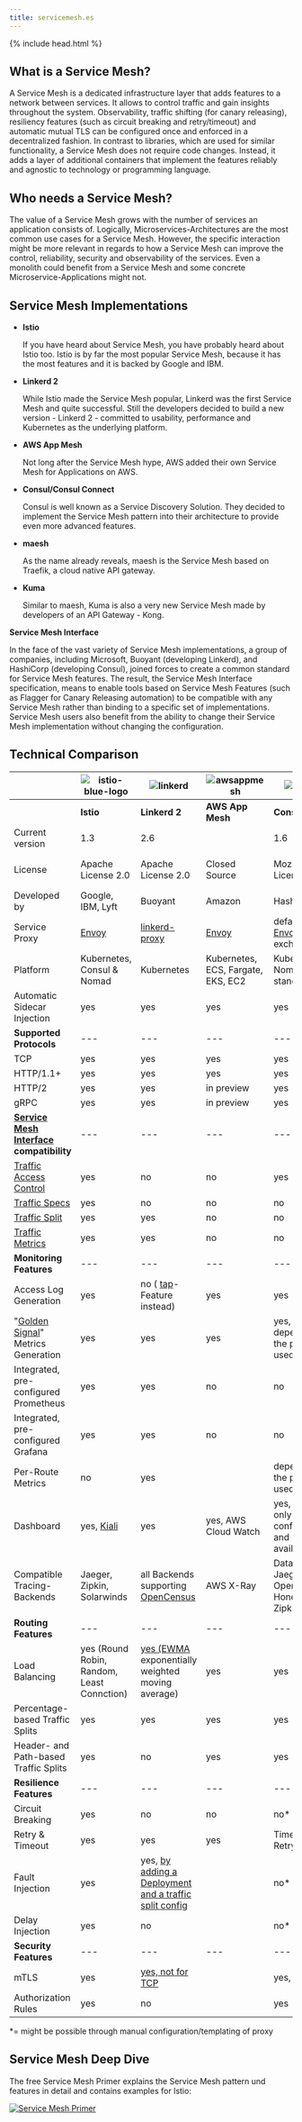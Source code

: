 ```yaml
---
title: servicemesh.es
---
```


{% include head.html %}

## What is a Service Mesh?

A Service Mesh is a dedicated infrastructure layer that adds features to a network between services. It allows to control traffic and gain insights throughout the system. Observability, traffic shifting (for canary releasing), resiliency features (such as circuit breaking and retry/timeout) and automatic mutual TLS can be configured once and enforced in a decentralized fashion. In contrast to libraries, which are used for similar functionality, a Service Mesh does not require code changes. Instead, it adds a layer of additional containers that implement the features reliably and agnostic to technology or programming language.  


## Who needs a Service Mesh?

The value of a Service Mesh grows with the number of services an application consists of. Logically, Microservices-Architectures are the most common use cases for a Service Mesh. However, the specific interaction might be more relevant in regards to how a Service Mesh can improve the control, reliability, security and observability of the services. Even a monolith could benefit from a Service Mesh and some concrete Microservice-Applications might not.


## Service Mesh Implementations

- **Istio**

   If you have heard about Service Mesh, you have probably heard about Istio too. Istio is by far the most popular Service Mesh, because it has the most features and it is backed by Google and IBM.
-  **Linkerd 2**

   While Istio made the Service Mesh popular, Linkerd was the first Service Mesh and quite successful. Still the developers decided to build a new version - Linkerd 2 - committed to usability, performance and Kubernetes as the underlying platform.  
-  **AWS App Mesh**

   Not long after the Service Mesh hype, AWS added their own Service Mesh for Applications on AWS.
-  **Consul/Consul Connect**

   Consul is well known as a Service Discovery Solution. They decided to implement the Service Mesh pattern into their architecture to provide even more advanced features.
-  **maesh**

   As the name already reveals, maesh is the Service Mesh based on Traefik, a cloud native API gateway.
-  **Kuma**

   Similar to maesh, Kuma is also a very new Service Mesh made by developers of an API Gateway - Kong.

**Service Mesh Interface**

In the face of the vast variety of Service Mesh implementations, a group of companies, including Microsoft, Buoyant (developing Linkerd), and HashiCorp (developing Consul), joined forces to create a common standard for Service Mesh features. The result, the Service Mesh Interface specification, means to enable tools based on Service Mesh Features (such as Flagger for Canary Releasing automation) to be compatible with any Service Mesh rather than binding to a specific set of implementations. Service Mesh users also benefit from the ability to change their Service Mesh implementation without changing the configuration.



## Technical Comparison

|                                                              | ![istio-blue-logo](img/istio.png)          | ![linkerd](img/linkerd.png)                                  | ![awsappmesh](img/awsappmesh.png)  | ![consul](img/consul.png)                                    | ![maesh](img/maesh.svg)       | ![kuma](img/kuma.png)              |
| ------------------------------------------------------------ | ------------------------------------------ | ------------------------------------------------------------ | ---------------------------------- | ------------------------------------------------------------ | ----------------------------- | ---------------------------------- |
|                                                              | **Istio**                                  | **Linkerd 2**                                                | **AWS App Mesh**                   | **Consul**                                                   | **mæsh**                      | **Kuma**                           |
| Current version                                              | 1.3                                        | 2.6                                                          |                                    | 1.6                                                          | 0.7                           | 0.2                                |
| License                                                      | Apache License 2.0                         | Apache License 2.0                                           | Closed Source                      | Mozilla License                                              | Apache License 2.0            | Apache License 2.0                 |
| Developed by                                                 | Google, IBM, Lyft                          | Buoyant                                                      | Amazon                             | HashiCorp                                                    | containous                    | Kong                               |
| Service Proxy                                                | [Envoy](https://www.envoyproxy.io)         | [linkerd-proxy](https://github.com/linkerd/linkerd2-proxy)   | [Envoy](https://www.envoyproxy.io) | defaults to [Envoy](https://www.envoyproxy.io), exchangeable | [Traefik](https://traefik.io) | [Envoy](https://www.envoyproxy.io) |
| Platform                                                     | Kubernetes, Consul & Nomad                 | Kubernetes                                                   | Kubernetes, ECS, Fargate, EKS, EC2 | Kubernetes, Nomad, standalone                                | Kubernetes                    | Kubernetes, "universal"            |
| Automatic Sidecar Injection                                  | yes                                        | yes                                                          | yes                                | yes                                                          | yes (per Node)                | yes                                |
| **Supported Protocols**                                      | ---                                        | ---                                                          | ---                                | ---                                                          | ---                           | ---                                |
| TCP                                                          | yes                                        | yes                                                          | yes                                | yes                                                          | yes                           | yes                                |
| HTTP/1.1+                                                    | yes                                        | yes                                                          | yes                                | yes                                                          | yes                           | yes                                |
| HTTP/2                                                       | yes                                        | yes                                                          | in preview                         | yes                                                          |                               |                                    |
| gRPC                                                         | yes                                        | yes                                                          | in preview                         | yes                                                          |                               |                                    |
| **[Service Mesh Interface](https://smi-spec.io/) compatibility** | ---                                        | ---                                                          | ---                                | ---                                                          | ---                           | ---                                |
| [Traffic Access Control](https://github.com/deislabs/smi-spec/blob/master/traffic-access-control.md) | yes                                        | no                                                           | no                                 | yes                                                          | yes                           | no                                 |
| [Traffic Specs](https://github.com/deislabs/smi-spec/blob/master/traffic-specs.md) | yes                                        | no                                                           | no                                 | no                                                           | yes                           | no                                 |
| [Traffic Split](https://github.com/deislabs/smi-spec/blob/master/traffic-split.md) | yes                                        | yes                                                          | no                                 | no                                                           | yes                           | no                                 |
| [Traffic Metrics](https://github.com/deislabs/smi-spec/blob/master/traffic-metrics.md) | yes                                        | yes                                                          | no                                 | no                                                           | no                            | no                                 |
| **Monitoring Features**                                      | ---                                        | ---                                                          | ---                                | ---                                                          | ---                           | ---                                |
| Access Log Generation                                        | yes                                        | no ( [tap](https://linkerd.io/2/reference/cli/tap/)-Feature instead) | yes                                | yes                                                          | yes                           | yes                                |
| "[Golden Signal](https://landing.google.com/sre/sre-book/chapters/monitoring-distributed-systems/#xref_monitoring_golden-signals)" Metrics Generation | yes                                        | yes                                                          | yes                                | yes, depending on the proxy used                             | yes                           | no*                                |
| Integrated, pre-configured Prometheus                        | yes                                        | yes                                                          | no                                 | no                                                           | yes                           | no                                 |
| Integrated, pre-configured Grafana                           | yes                                        | yes                                                          | no                                 | no                                                           |                               | no                                 |
| Per-Route Metrics                                            | no                                         | yes                                                          |                                    | depending on the proxy used                                  |                               | no                                 |
| Dashboard                                                    | yes, [Kiali](https://www.kiali.io)         | yes                                                          | yes, AWS Cloud Watch               | yes, showing only configuration and availability             | no                            | no                                 |
| Compatible Tracing-Backends                                  | Jaeger, Zipkin, Solarwinds                 | all Backends supporting [OpenCensus](https://opencensus.io/service/exporters/) | AWS X-Ray                          | Datadog, Jaeger, OpenTracing, Honeycomb, Zipkin              | Jaeger                        | -                                  |
| **Routing Features**                                         | ---                                        | ---                                                          | ---                                | ---                                                          | ---                           | ---                                |
| Load Balancing                                               | yes (Round Robin, Random, Least Connction) | [yes (EWMA](https://linkerd.io/2/features/load-balancing/) exponentially weighted moving average) | yes                                | yes                                                          | yes                           |                                    |
| Percentage-based Traffic Splits                              | yes                                        | yes                                                          | yes                                | yes                                                          | yes                           | yes                                |
| Header- and Path-based Traffic Splits                        | yes                                        | no                                                           | yes                                | yes                                                          | no                            | no*                                |
| **Resilience Features**                                      | ---                                        | ---                                                          | ---                                | ---                                                          | ---                           | ---                                |
| Circuit Breaking                                             | yes                                        | no                                                           | no                                 | no*                                                          | yes                           | no*                                |
| Retry & Timeout                                              | yes                                        | yes                                                          | yes                                | Timeout yes, Retry no*                                       | yes                           | no*                                |
| Fault Injection                                              | yes                                        | yes, [by adding a Deployment and a traffic split config](https://linkerd.io/2/tasks/fault-injection/) |                                    | no*                                                          | no                            | no*                                |
| Delay Injection                                              | yes                                        | no                                                           |                                    | no*                                                          | no                            | no*                                |
| **Security Features**                                        | ---                                        | ---                                                          | ---                                | ---                                                          | ---                           | ---                                |
| mTLS                                                         | yes                                        | [yes, not for TCP](https://linkerd.io/2/features/automatic-mtls/) |                                    | yes, via [Vault](https://www.vaultproject.io)                | no                            | yes                                |
| Authorization Rules                                          | yes                                        | no                                                           |                                    | yes                                                          | no                            | yes                                |

*= might be possible through manual configuration/templating of proxy

## Service Mesh Deep Dive

The free Service Mesh Primer explains the Service Mesh pattern und features in detail and contains examples for Istio:

[![Service Mesh Primer](img/primer.jpeg)](http://leanpub.com/service-mesh-primer)
